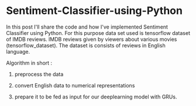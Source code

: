 # Sentiment-Classifier-using-Python

In this post I'll share the code and how I've implemented Sentiment Classifier using Python. For this purpose data set used is tensorflow dataset of IMDB reviews. IMDB reviews given by viewers about various movies (tensorflow_dataset). The dataset is consists of reviews in English language.


Algorithm in short : 

1. preprocess the data

2. convert English data to numerical representations

3. prepare it to be fed as input for our deeplearning model with GRUs.
